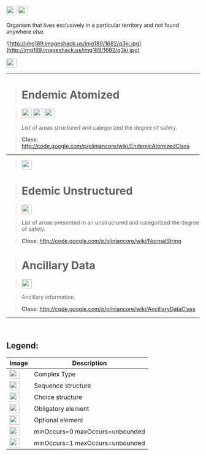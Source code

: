 <img src='http://imageshack.us/a/img16/5397/multipleg.jpg' width='26' height='24' /> <img src='http://img266.imageshack.us/img266/2791/choice.jpg' width='26' height='24' />


Organism that lives exclusively in a particular territory and not found anywhere else.

![http://img189.imageshack.us/img189/1682/q3ki.jpg](http://img189.imageshack.us/img189/1682/q3ki.jpg)




<img src='http://img266.imageshack.us/img266/2791/choice.jpg' width='26' height='24' />


---


> # Endemic Atomized #

> <img src='http://imageshack.us/a/img16/5397/multipleg.jpg' width='26' height='24' /> <img src='http://img6.imageshack.us/img6/1315/sequencej.jpg' width='26' height='24' /> <img src='http://img198.imageshack.us/img198/6134/unoinfinito.jpg' width='26' height='24' />

> List of areas structured and categorized the degree of safety.

> <b>Class:</b> http://code.google.com/p/pliniancore/wiki/EndemicAtomizedClass


---


> <img src='http://img6.imageshack.us/img6/1315/sequencej.jpg' width='26' height='24' />

> # Edemic Unstructured #

> <img src='http://imageshack.us/a/img16/5397/multipleg.jpg' width='26' height='24' />

> List of areas presented in an unstructured and categorized the degree of safety.

> <b>Class:</b> http://code.google.com/p/pliniancore/wiki/NormalString


> # Ancillary Data #

> <img src='http://img52.imageshack.us/img52/2777/elementkw.jpg' width='26' height='24' />

> Ancillary information.

> <b>Class:</b> http://code.google.com/p/pliniancore/wiki/AncillaryDataClass

---



<br>
<h2><b>Legend:</b></h2>

<table><thead><th>Image</th><th>Description</th></thead><tbody>
<tr><td><img src='http://imageshack.us/a/img16/5397/multipleg.jpg' width='26' height='24' /></td><td>Complex Type</td></tr>
<tr><td><img src='http://img6.imageshack.us/img6/1315/sequencej.jpg' width='26' height='24' /></td><td>Sequence structure</td></tr>
<tr><td><img src='http://img266.imageshack.us/img266/2791/choice.jpg' width='26' height='24' /></td><td>Choice structure</td></tr>
<tr><td><img src='http://img52.imageshack.us/img52/2777/elementkw.jpg' width='26' height='24' /></td><td>Obligatory element</td></tr>
<tr><td><img src='http://img585.imageshack.us/img585/4808/optional.jpg' width='26' height='24' /></td><td>Optional element</td></tr>
<tr><td><img src='http://img19.imageshack.us/img19/4356/infinitol.jpg' width='26' height='24' /></td><td>minOccurs=0 maxOccurs=unbounded</td></tr>
<tr><td><img src='http://img198.imageshack.us/img198/6134/unoinfinito.jpg' width='26' height='24' /></td><td>minOccurs=1 maxOccurs=unbounded</td></tr>